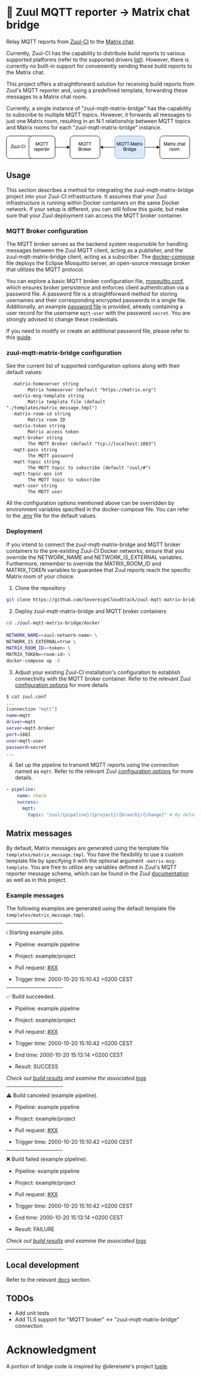 # :bridge_at_night: Zuul MQTT reporter -> Matrix chat bridge

Relay MQTT reports from [Zuul-CI](https://zuul-ci.org/) to the [Matrix chat](https://matrix.org/).

Currently, Zuul-CI has the capability to distribute build reports to various supported platforms
(refer to the supported drivers [list](https://zuul-ci.org/docs/zuul/latest/drivers/index.html)).
However, there is currently no built-in support for conveniently sending these build reports to the Matrix chat.

This project offers a straightforward solution for receiving build reports from Zuul's MQTT reporter and,
using a predefined template, forwarding these messages to a Matrix chat room.

Currently, a single instance of "zuul-mqtt-matrix-bridge" has the capability to subscribe to multiple MQTT topics.
However, it forwards all messages to just one Matrix room, resulting in an N:1 relationship between MQTT topics
and Matrix rooms for each "zuul-mqtt-matrix-bridge" instance. 

![arch](./docs/images/bridge.png)

## Usage

This section describes a method for integrating the zuul-mqtt-matrix-bridge project into your Zuul-CI infrastructure. It assumes that your Zuul infrastructure is running within Docker containers on the same Docker network. If your setup is different, you can still follow this guide, but make sure that your Zuul deployment can access the MQTT broker container.

### MQTT Broker configuration

The MQTT broker serves as the backend system responsible for handling messages between the Zuul MQTT client, acting as a publisher, and the zuul-mqtt-matrix-bridge client, acting as a subscriber. The [docker-compose](./docker/docker-compose.yaml) file deploys the Eclipse Mosquitto server, an open-source message broker that utilizes the MQTT protocol.

You can explore a basic MQTT broker configuration file, [mosquitto.conf](./docker/mosquitto_config/mosquitto.conf), which ensures broker persistence and enforces client authentication via a password file. A password file is a straightforward method for storing usernames and their corresponding encrypted passwords in a single file. Additionally, an example [password file](./docker/mosquitto_config/pwfile) is provided, already containing a user record for the username `mqtt-user` with the password `secret`. You are strongly advised to change these credentials.

If you need to modify or create an additional password file, please refer to this [guide](https://mosquitto.org/documentation/authentication-methods/).


### zuul-mqtt-matrix-bridge configuration

See the current list of supported configuration options along with their default values:

```text
  -matrix-homeserver string
        Matrix homeserver (default "https://matrix.org")
  -matrix-msg-template string
        Matrix template file (default "./templates/matrix_message.tmpl")
  -matrix-room-id string
        Matrix room ID
  -matrix-token string
        Matrix access token
  -mqtt-broker string
        The MQTT Broker (default "tcp://localhost:1883")
  -mqtt-pass string
        The MQTT password
  -mqtt-topic string
        The MQTT topic to subscribe (default "zuul/#")
  -mqtt-topic-qos int
        The MQTT topic to subscribe
  -mqtt-user string
        The MQTT user
```

All the configuration options mentioned above can be overridden by environment variables specified in the docker-compose file. You can refer to the [.env](./docker/.env) file for the default values.

### Deployment 

If you intend to connect the zuul-mqtt-matrix-bridge and MQTT broker containers to the pre-existing Zuul-CI Docker networks, ensure that you override the NETWORK_NAME and NETWORK_IS_EXTERNAL variables. Furthermore, remember to override the MATRIX_ROOM_ID and MATRIX_TOKEN variables to guarantee that Zuul reports reach the specific Matrix room of your choice.

1. Clone the repository
```bash
git clone https://github.com/SovereignCloudStack/zuul-mqtt-matrix-bridge.git
```

2. Deploy zuul-mqtt-matrix-bridge and MQTT broker containers
```bash
cd ./zuul-mqtt-matrix-bridge/docker

NETWORK_NAME=<zuul-network-name> \
NETWORK_IS_EXTERNAL=true \
MATRIX_ROOM_ID=<token> \
MATRIX_TOKEN=<room-id> \
docker-compose up -d
```

3. Adjust your existing Zuul-CI installation's configuration to establish connectivity with the MQTT broker container. Refer to the relevant Zuul [configuration options](https://zuul-ci.org/docs/zuul/latest/drivers/mqtt.html#connection-configuration) for more details

```bash
$ cat zuul.conf 
...
[connection "mqtt"]
name=mqtt
driver=mqtt
server=mqtt-broker
port=1883
user=mqtt-user
password=secret
...
```

4. Set up the pipeline to transmit MQTT reports using the connection named as `mqtt`. Refer to the relevant Zuul [configuration options](https://zuul-ci.org/docs/zuul/latest/drivers/mqtt.html#reporter-configuration) for more details.

```yaml
- pipeline:
    name: check
    success:
      mqtt:
        topic: "zuul/{pipeline}/{project}/{branch}/{change}" # By default, the zuul-mqtt-matrix-bridge subscribes to all topics that have names starting with `zuul` ("zuul/#")
```

## Matrix messages

By default, Matrix messages are generated using the template file `templates/matrix_message.tmpl`.
You have the flexibility to use a custom template file by specifying it with the optional argument 
`-matrix-msg-template`. You are free to utilize any variables defined in Zuul's MQTT reporter message
schema, which can be found in the Zuul [documentation](https://zuul-ci.org/docs/zuul/latest/drivers/mqtt.html#message-schema) as well as in this project.

### Example messages

The following examples are generated using the default template file `templates/matrix_message.tmpl`.

<hr style="width:30%;margin-left:0;"></hr>

ℹ️ Starting example jobs.

- Pipeline: example pipeline

- Project: example/project

- Pull request: [#XX](http://example)

- Trigger time: 2000-10-20 15:10:42 +0200 CEST

<hr style="width:30%;margin-left:0;"></hr>

✅ Build succeeded.

- Pipeline: example pipeline

- Project: example/project

- Pull request: [#XX](http://example)

- Trigger time: 2000-10-20 15:10:42 +0200 CEST

- End time: 2000-10-20 15:13:14 +0200 CEST

- Result: SUCCESS

_Check out [build results](http://example/build) and examine the associated [logs](http://example/logs)_

<hr style="width:30%;margin-left:0;"></hr>

⚠️ Build canceled (example pipeline).

- Pipeline: example pipeline

- Project: example/project

- Pull request: [#XX](http://example)

- Trigger time: 2000-10-20 15:10:42 +0200 CEST

<hr style="width:30%;margin-left:0;"></hr>

❌ Build failed (example pipeline).

- Pipeline: example pipeline

- Project: example/project

- Pull request: [#XX](http://example)

- Trigger time: 2000-10-20 15:10:42 +0200 CEST

- End time: 2000-10-20 15:13:14 +0200 CEST

- Result: FAILURE

_Check out [build results](http://example/build) and examine the associated [logs](http://example/logs)_

<hr style="width:30%;margin-left:0;"></hr>

## Local development

Refer to the relevant [docs](./docs/local_development.md) section.

## TODOs

- Add unit tests
- Add TLS support for "MQTT broker" <-> "zuul-mqtt-matrix-bridge" connection

# Acknowledgment

A portion of bridge code is inspired by @dereisele's project [tuple](https://github.com/dereisele/tuple).
